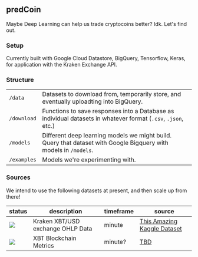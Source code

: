 ## predCoin

Maybe Deep Learning can help us trade cryptocoins better? Idk. Let's find out. 

### Setup

Currently built with Google Cloud Datastore, BigQuery, Tensorflow, Keras, for application with the Kraken Exchange API.
    
### Structure

|||
|---|---|
|`/data`| Datasets to download from, temporarily store, and eventually uploadting into BigQuery. 
|`/download`| Functions to save responses into a Database as individual datasets in whatever format (`.csv`, `.json`, etc.)
| `/models`| Different deep learning models we might build. Query that dataset with Google Bigquery with models in `/models`. 
|`/examples`| Models we're experimenting with. 

### Sources

We intend to use the following datasets at present, and then scale up from there!

| status  | description  | timeframe  | source |
|---|---|---|---|
| ![](https://img.shields.io/badge/google_big_query-uploaded-green.svg?style=flat)  | Kraken XBT/USD exchange OHLP Data | minute | [This Amazing Kaggle Dataset](https://www.kaggle.com/mczielinski/bitcoin-historical-data)  |   |   
| ![](https://img.shields.io/badge/google_big_query-!uploaded-red.svg?style=flat)  | XBT Blockchain Metrics | minute? | [TBD]() |   |   